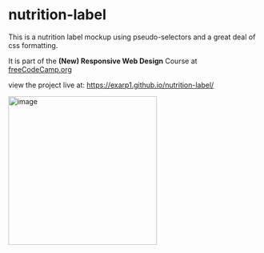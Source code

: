 # nutrition-label
This is a nutrition label mockup  using pseudo-selectors and a great deal of css formatting.

It is part of the **(New) Responsive Web Design** Course at [freeCodeCamp.org](freeCodeCamp.org)  

view the project live at: https://exarp1.github.io/nutrition-label/  

<img width="297" alt="image" src="https://user-images.githubusercontent.com/12552884/188580165-03e7ca7e-95d7-40b6-ae30-97eae5472ea4.png">
